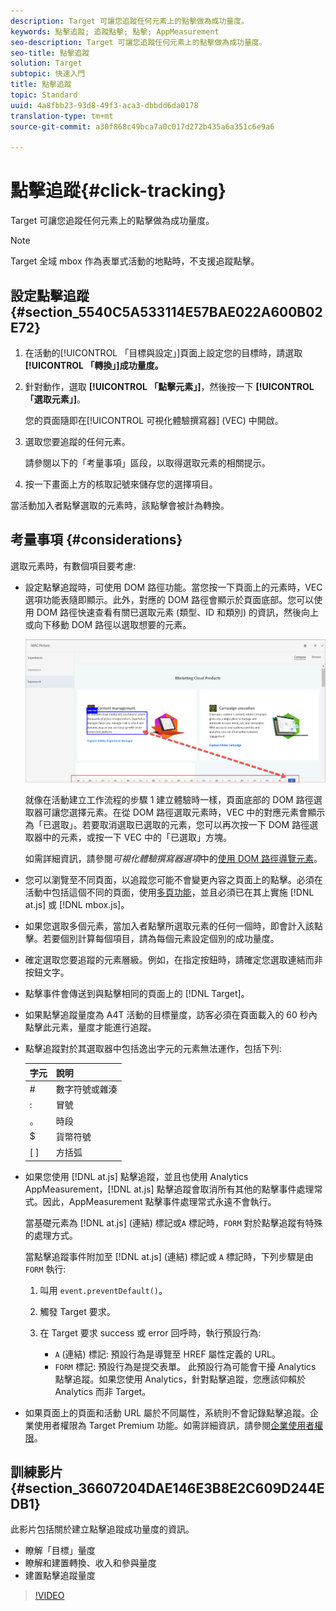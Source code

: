 ```yaml
---
description: Target 可讓您追蹤任何元素上的點擊做為成功量度。
keywords: 點擊追蹤; 追蹤點擊; 點擊; AppMeasurement
seo-description: Target 可讓您追蹤任何元素上的點擊做為成功量度。
seo-title: 點擊追蹤
solution: Target
subtopic: 快速入門
title: 點擊追蹤
topic: Standard
uuid: 4a8fbb23-93d8-49f3-aca3-dbbdd6da0178
translation-type: tm+mt
source-git-commit: a30f868c49bca7a0c017d272b435a6a351c6e9a6

---
```



# 點擊追蹤{#click-tracking}

Target 可讓您追蹤任何元素上的點擊做為成功量度。

>[!NOTE]
>
>Target 全域 mbox 作為表單式活動的地點時，不支援追蹤點擊。

## 設定點擊追蹤 {#section_5540C5A533114E57BAE022A600B02E72}

1. 在活動的[!UICONTROL 「目標與設定」]頁面上設定您的目標時，請選取 **[!UICONTROL 「轉換」]成功量度。**
1. 針對動作，選取 **[!UICONTROL 「點擊元素」]**，然後按一下 **[!UICONTROL 「選取元素」]**。

   您的頁面隨即在[!UICONTROL 可視化體驗撰寫器] (VEC) 中開啟。

1. 選取您要追蹤的任何元素。

   請參閱以下的「考量事項」區段，以取得選取元素的相關提示。

1. 按一下畫面上方的核取記號來儲存您的選擇項目。

當活動加入者點擊選取的元素時，該點擊會被計為轉換。

## 考量事項 {#considerations}

選取元素時，有數個項目要考慮:

* 設定點擊追蹤時，可使用 DOM 路徑功能。當您按一下頁面上的元素時，VEC 選項功能表隨即顯示。此外，對應的 DOM 路徑會顯示於頁面底部。您可以使用 DOM 路徑快速查看有關已選取元素 (類型、ID 和類別) 的資訊，然後向上或向下移動 DOM 路徑以選取想要的元素。

   ![DOM 路徑圖](/help/c-activities/r-success-metrics/assets/click-tracking-dom.png)

   就像在活動建立工作流程的步驟 1 建立體驗時一樣，頁面底部的 DOM 路徑選取器可讓您選擇元素。在從 DOM 路徑選取元素時，VEC 中的對應元素會顯示為「已選取」。若要取消選取已選取的元素，您可以再次按一下 DOM 路徑選取器中的元素，或按一下 VEC 中的「已選取」方塊。

   如需詳細資訊，請參閱*可視化體驗撰寫器選項*中的[使用 DOM 路徑導覽元素](/help/c-experiences/c-visual-experience-composer/viztarget-options.md#dom-path)。

* 您可以瀏覽至不同頁面，以追蹤您可能不會變更內容之頁面上的點擊。必須在活動中包括這個不同的頁面，使用[多頁功能](../../c-experiences/c-visual-experience-composer/multipage-activity.md#concept_277E096063E14813AC5D8EDFA1D2ED48)，並且必須已在其上實施 [!DNL at.js] 或 [!DNL mbox.js]。
* 如果您選取多個元素，當加入者點擊所選取元素的任何一個時，即會計入該點擊。若要個別計算每個項目，請為每個元素設定個別的成功量度。
* 確定選取您要追蹤的元素層級。例如，在指定按鈕時，請確定您選取連結而非按鈕文字。
* 點擊事件會傳送到與點擊相同的頁面上的 [!DNL Target]。
* 如果點擊追蹤量度為 A4T 活動的目標量度，訪客必須在頁面載入的 60 秒內點擊此元素，量度才能進行追蹤。
* 點擊追蹤對於其選取器中包括逸出字元的元素無法運作，包括下列:

   | 字元 | 說明 |
   |---|---|
   | # | 數字符號或雜湊 |
   | : | 冒號 |
   | 。 | 時段 |
   | $ | 貨幣符號 |
   | [ ] | 方括弧 |

* 如果您使用 [!DNL at.js] 點擊追蹤，並且也使用 Analytics AppMeasurement，[!DNL at.js] 點擊追蹤會取消所有其他的點擊事件處理常式。因此，AppMeasurement 點擊事件處理常式永遠不會執行。

   當基礎元素為 [!DNL at.js] (連結) 標記或`A` 標記時，`FORM` 對於點擊追蹤有特殊的處理方式。

   當點擊追蹤事件附加至 [!DNL at.js] (連結) 標記或 `A` 標記時，下列步驟是由 `FORM` 執行:

   1. 叫用 `event.preventDefault()`。

   1. 觸發 Target 要求。

   1. 在 Target 要求 success 或 error 回呼時，執行預設行為:

      * `A` (連結) 標記: 預設行為是導覽至 HREF 屬性定義的 URL。
      * `FORM` 標記: 預設行為是提交表單。
   此預設行為可能會干擾 Analytics 點擊追蹤。如果您使用 Analytics，針對點擊追蹤，您應該仰賴於 Analytics 而非 Target。

* 如果頁面上的頁面和活動 URL 屬於不同屬性，系統則不會記錄點擊追蹤。企業使用者權限為 Target Premium 功能。如需詳細資訊，請參閱[企業使用者權限](/help/administrating-target/c-user-management/property-channel/property-channel.md)。

## 訓練影片 {#section_36607204DAE146E3B8E2C609D244EDB1}

此影片包括關於建立點擊追蹤成功量度的資訊。

* 瞭解「目標」量度
* 瞭解和建置轉換、收入和參與量度
* 建置點擊追蹤量度

>[!VIDEO](https://video.tv.adobe.com/v/17380?captions=chi_hant)